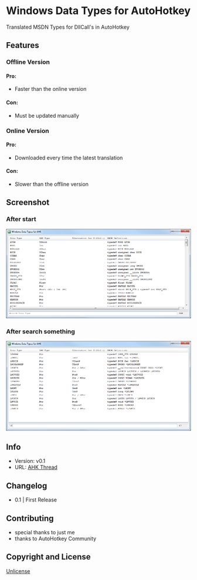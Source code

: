 # Windows Data Types for AutoHotkey
Translated MSDN Types for DllCall's in AutoHotkey

  
## Features
### Offline Version
#### Pro:
* Faster than the online version
#### Con:
* Must be updated manually

### Online Version
#### Pro:
* Downloaded every time the latest translation
#### Con:
* Slower than the offline version


## Screenshot
### After start
![AHK_MSDN_Types_1](AHK_MSDN_Types_1.PNG)
### After search something
![AHK_MSDN_Types_2](AHK_MSDN_Types_2.PNG)


## Info
* Version: v0.1
* URL: [AHK Thread](http://ahkscript.org/boards/viewtopic.php?f=6&t=7342)


## Changelog
* 0.1 | First Release


## Contributing
* special thanks to just me
* thanks to AutoHotkey Community


## Copyright and License
[Unlicense](LICENSE)
